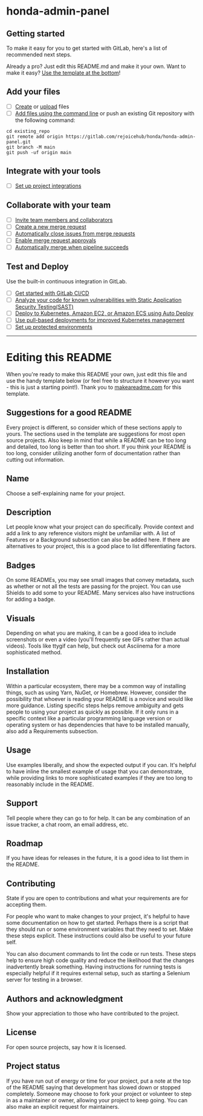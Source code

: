 # honda-admin-panel



## Getting started

To make it easy for you to get started with GitLab, here's a list of recommended next steps.

Already a pro? Just edit this README.md and make it your own. Want to make it easy? [Use the template at the bottom](#editing-this-readme)!

## Add your files

- [ ] [Create](https://gitlab.com/-/experiment/new_project_readme_content:166cafd568e21e7cf9202d558df29573?https://docs.gitlab.com/ee/user/project/repository/web_editor.html#create-a-file) or [upload](https://gitlab.com/-/experiment/new_project_readme_content:166cafd568e21e7cf9202d558df29573?https://docs.gitlab.com/ee/user/project/repository/web_editor.html#upload-a-file) files
- [ ] [Add files using the command line](https://gitlab.com/-/experiment/new_project_readme_content:166cafd568e21e7cf9202d558df29573?https://docs.gitlab.com/ee/gitlab-basics/add-file.html#add-a-file-using-the-command-line) or push an existing Git repository with the following command:

```
cd existing_repo
git remote add origin https://gitlab.com/rejoicehub/honda/honda-admin-panel.git
git branch -M main
git push -uf origin main
```

## Integrate with your tools

- [ ] [Set up project integrations](https://gitlab.com/-/experiment/new_project_readme_content:166cafd568e21e7cf9202d558df29573?https://gitlab.com/rejoicehub/honda/honda-admin-panel/-/settings/integrations)

## Collaborate with your team

- [ ] [Invite team members and collaborators](https://gitlab.com/-/experiment/new_project_readme_content:166cafd568e21e7cf9202d558df29573?https://docs.gitlab.com/ee/user/project/members/)
- [ ] [Create a new merge request](https://gitlab.com/-/experiment/new_project_readme_content:166cafd568e21e7cf9202d558df29573?https://docs.gitlab.com/ee/user/project/merge_requests/creating_merge_requests.html)
- [ ] [Automatically close issues from merge requests](https://gitlab.com/-/experiment/new_project_readme_content:166cafd568e21e7cf9202d558df29573?https://docs.gitlab.com/ee/user/project/issues/managing_issues.html#closing-issues-automatically)
- [ ] [Enable merge request approvals](https://gitlab.com/-/experiment/new_project_readme_content:166cafd568e21e7cf9202d558df29573?https://docs.gitlab.com/ee/user/project/merge_requests/approvals/)
- [ ] [Automatically merge when pipeline succeeds](https://gitlab.com/-/experiment/new_project_readme_content:166cafd568e21e7cf9202d558df29573?https://docs.gitlab.com/ee/user/project/merge_requests/merge_when_pipeline_succeeds.html)

## Test and Deploy

Use the built-in continuous integration in GitLab.

- [ ] [Get started with GitLab CI/CD](https://gitlab.com/-/experiment/new_project_readme_content:166cafd568e21e7cf9202d558df29573?https://docs.gitlab.com/ee/ci/quick_start/index.html)
- [ ] [Analyze your code for known vulnerabilities with Static Application Security Testing(SAST)](https://gitlab.com/-/experiment/new_project_readme_content:166cafd568e21e7cf9202d558df29573?https://docs.gitlab.com/ee/user/application_security/sast/)
- [ ] [Deploy to Kubernetes, Amazon EC2, or Amazon ECS using Auto Deploy](https://gitlab.com/-/experiment/new_project_readme_content:166cafd568e21e7cf9202d558df29573?https://docs.gitlab.com/ee/topics/autodevops/requirements.html)
- [ ] [Use pull-based deployments for improved Kubernetes management](https://gitlab.com/-/experiment/new_project_readme_content:166cafd568e21e7cf9202d558df29573?https://docs.gitlab.com/ee/user/clusters/agent/)
- [ ] [Set up protected environments](https://gitlab.com/-/experiment/new_project_readme_content:166cafd568e21e7cf9202d558df29573?https://docs.gitlab.com/ee/ci/environments/protected_environments.html)

***

# Editing this README

When you're ready to make this README your own, just edit this file and use the handy template below (or feel free to structure it however you want - this is just a starting point!).  Thank you to [makeareadme.com](https://www.makeareadme.com) for this template.

## Suggestions for a good README
Every project is different, so consider which of these sections apply to yours. The sections used in the template are suggestions for most open source projects. Also keep in mind that while a README can be too long and detailed, too long is better than too short. If you think your README is too long, consider utilizing another form of documentation rather than cutting out information.

## Name
Choose a self-explaining name for your project.

## Description
Let people know what your project can do specifically. Provide context and add a link to any reference visitors might be unfamiliar with. A list of Features or a Background subsection can also be added here. If there are alternatives to your project, this is a good place to list differentiating factors.

## Badges
On some READMEs, you may see small images that convey metadata, such as whether or not all the tests are passing for the project. You can use Shields to add some to your README. Many services also have instructions for adding a badge.

## Visuals
Depending on what you are making, it can be a good idea to include screenshots or even a video (you'll frequently see GIFs rather than actual videos). Tools like ttygif can help, but check out Asciinema for a more sophisticated method.

## Installation
Within a particular ecosystem, there may be a common way of installing things, such as using Yarn, NuGet, or Homebrew. However, consider the possibility that whoever is reading your README is a novice and would like more guidance. Listing specific steps helps remove ambiguity and gets people to using your project as quickly as possible. If it only runs in a specific context like a particular programming language version or operating system or has dependencies that have to be installed manually, also add a Requirements subsection.

## Usage
Use examples liberally, and show the expected output if you can. It's helpful to have inline the smallest example of usage that you can demonstrate, while providing links to more sophisticated examples if they are too long to reasonably include in the README.

## Support
Tell people where they can go to for help. It can be any combination of an issue tracker, a chat room, an email address, etc.

## Roadmap
If you have ideas for releases in the future, it is a good idea to list them in the README.

## Contributing
State if you are open to contributions and what your requirements are for accepting them.

For people who want to make changes to your project, it's helpful to have some documentation on how to get started. Perhaps there is a script that they should run or some environment variables that they need to set. Make these steps explicit. These instructions could also be useful to your future self.

You can also document commands to lint the code or run tests. These steps help to ensure high code quality and reduce the likelihood that the changes inadvertently break something. Having instructions for running tests is especially helpful if it requires external setup, such as starting a Selenium server for testing in a browser.

## Authors and acknowledgment
Show your appreciation to those who have contributed to the project.

## License
For open source projects, say how it is licensed.

## Project status
If you have run out of energy or time for your project, put a note at the top of the README saying that development has slowed down or stopped completely. Someone may choose to fork your project or volunteer to step in as a maintainer or owner, allowing your project to keep going. You can also make an explicit request for maintainers.

